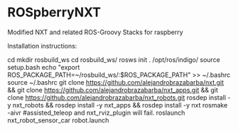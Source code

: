 ROSpberryNXT
============

Modified NXT and related ROS-Groovy Stacks for raspberry

Installation instructions:

cd
mkdir rosbuild_ws
cd rosbuild_ws/
rosws init . /opt/ros/indigo/
source setup.bash
echo "export ROS_PACKAGE_PATH=~/rosbuild_ws/:$ROS_PACKAGE_PATH" >> ~/.bashrc
source ~/.bashrc
git clone https://github.com/alejandrobrazabarba/nxt.git && git clone https://github.com/alejandrobrazabarba/nxt_apps.git && git clone https://github.com/alejandrobrazabarba/nxt_robots.git
rosdep install -y nxt_robots && rosdep install -y nxt_apps && rosdep install -y nxt
rosmake -aivr #assisted_teleop and nxt_rviz_plugin will fail.
roslaunch nxt_robot_sensor_car robot.launch
